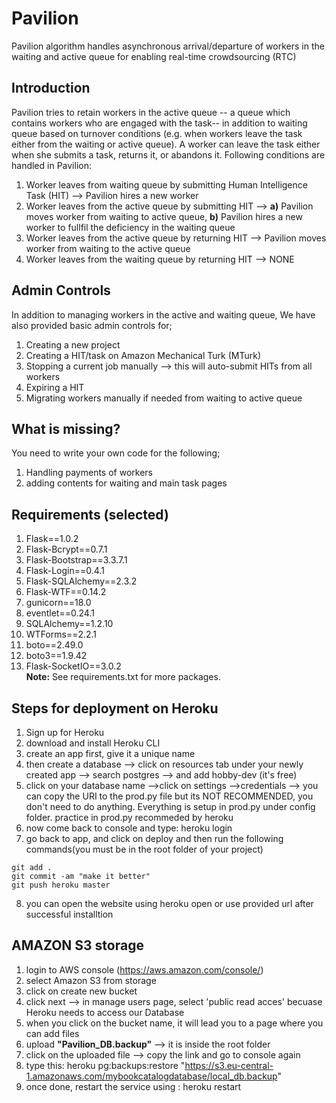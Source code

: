 # Pavilion
Pavilion algorithm handles asynchronous arrival/departure of workers in the waiting and active queue for enabling real-time crowdsourcing (RTC)
## Introduction
Pavilion tries to retain workers in the active queue -- a queue which contains workers who are engaged with the task-- in addition to waiting queue based on turnover conditions (e.g. when workers leave the task either from the waiting or active queue). A worker can leave the task either when she submits a task, returns it, or abandons it.
Following conditions are handled in Pavilion:
1) Worker leaves from waiting queue by submitting Human Intelligence Task (HIT) --> Pavilion hires a new worker
2) Worker leaves from the active queue by submitting HIT --> **a)** Pavilion moves worker from waiting to active queue, **b)** Pavilion hires a new worker to fullfil the deficiency in the waiting queue
3) Worker leaves from the active queue by returning HIT --> Pavilion moves worker from waiting to the active queue
4) Worker leaves from the waiting queue by returning HIT --> NONE

## Admin Controls
In addition to managing workers in the active and waiting queue, We have also provided basic admin controls for;
1. Creating a new project
2. Creating a HIT/task on Amazon Mechanical Turk (MTurk)
3. Stopping a current job manually --> this will auto-submit HITs from all workers
4. Expiring a HIT 
5. Migrating workers manually if needed from waiting to active queue

## What is missing?
You need to write your own code for the following;
1. Handling payments of workers
2. adding contents for waiting and main task pages

## Requirements (selected)
1. Flask==1.0.2
2. Flask-Bcrypt==0.7.1
3. Flask-Bootstrap==3.3.7.1
4. Flask-Login==0.4.1
5. Flask-SQLAlchemy==2.3.2
6. Flask-WTF==0.14.2
7. gunicorn==18.0
8. eventlet==0.24.1
9. SQLAlchemy==1.2.10
10. WTForms==2.2.1
11. boto==2.49.0
12. boto3==1.9.42
13. Flask-SocketIO==3.0.2   
**Note:** See requirements.txt for more packages.

## Steps for deployment on Heroku
1. Sign up for Heroku
2. download and install Heroku CLI
3. create an app first, give it a unique name
4. then create a database --> click on resources tab under your newly created app --> search postgres --> and add hobby-dev (it's free)
5. click on your database name -->click on settings -->credentials --> you can copy the URI to the prod.py file but its NOT RECOMMENDED, you don't need to do anything. Everything is setup in prod.py under config folder.
practice in prod.py recommeded by heroku
6. now come back to console and type: heroku login
7. go back to app, and click on deploy and then run the following commands(you must be in the root folder of your project)
```
git add .
git commit -am "make it better"
git push heroku master
```
8. you can open the website using heroku open or use provided url after successful installtion

## AMAZON S3 storage
1. login to AWS console (https://aws.amazon.com/console/)
2. select Amazon S3 from storage
3. click on create new bucket
4. click next --> in manage users page, select 'public read acces' becuase Heroku needs to access our Database
5. when you click on the bucket name, it will lead you to a page where you can add files
6. upload **"Pavilion_DB.backup"** --> it is inside the root folder
7. click on the uploaded file --> copy the link and go to console again
8. type this: heroku pg:backups:restore "https://s3.eu-central-1.amazonaws.com/mybookcatalogdatabase/local_db.backup"
9. once done, restart the service using : heroku restart
